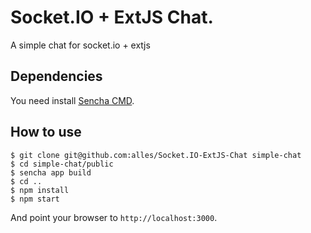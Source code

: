 # Socket.IO + ExtJS Chat.

A simple chat for socket.io + extjs

## Dependencies

You need install [Sencha CMD](https://www.sencha.com/products/extjs/cmd-download/).

## How to use

```
$ git clone git@github.com:alles/Socket.IO-ExtJS-Chat simple-chat
$ cd simple-chat/public
$ sencha app build
$ cd ..
$ npm install
$ npm start
```

And point your browser to `http://localhost:3000`.
